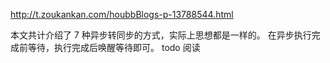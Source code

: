 http://t.zoukankan.com/houbbBlogs-p-13788544.html

本文共计介绍了 7 种异步转同步的方式，实际上思想都是一样的。
在异步执行完成前等待，执行完成后唤醒等待即可。
todo 阅读